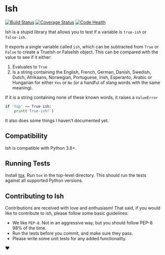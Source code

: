 # Ish

[![Build Status](https://travis-ci.org/judy2k/ish.svg?branch=master)](https://travis-ci.org/judy2k/ish)
[![Coverage Status](https://coveralls.io/repos/judy2k/ish/badge.svg?branch=master&service=github)](https://coveralls.io/github/judy2k/ish?branch=master)
[![Code Health](https://landscape.io/github/judy2k/ish/master/landscape.svg?style=flat)](https://landscape.io/github/judy2k/ish/master)

Ish is a stupid library that allows you to test if a variable is `true-ish` or
`false-ish`.

It exports a single variable called `ish`, which can be subtracted from `True`
or `False` to create a TrueIsh or FalseIsh object. This can be compared with
the value to see if it either:

1. Evaluates to `True`
2. Is a string containing the English, French, German, Danish, Swedish, Dutch,
   Afrikaans, Norwegian, Portuguese, Irish, Esperanto, Arabic or Hungarian for
   either `Yes` or `No` (or a handful of slang words with the same meaning).

If it is a string containing none of these known words, it raises
a `ValueError`

```python
if 'Yup' == True-ish:
    print('True-ish!')
```

It also does some things I haven't documented yet.

## Compatibility

Ish is compatible with Python 3.6+.

## Running Tests

Install [tox](). Run `tox` in the top-level directory. This should run the
tests against all supported Python versions.

## Contributing to Ish

Contributions are received with love and enthusiasm! That said, if you would
like to contribute to ish, please follow some basic guidelines:

* We like `PEP-8`. Not in an aggressive way, but you should follow PEP-8 98%
  of the time.
* Run the tests before you commit, and make sure they pass.
* Please write some unit tests for any added functionality.

:heart:
